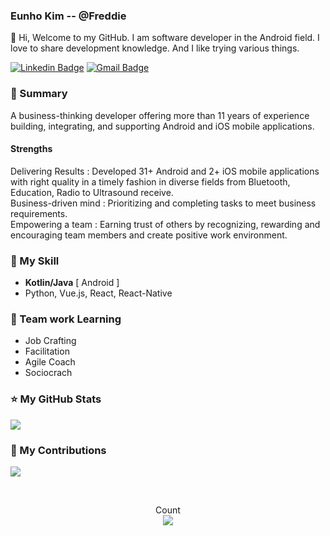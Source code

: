 ### Eunho Kim -- @Freddie

👋 Hi, Welcome to my GitHub. I am software developer in the Android field. I love to share development knowledge. And I like trying various things.

[![Linkedin Badge](https://img.shields.io/badge/-LinkedIn-blue?style=flat-square&logo=Linkedin&logoColor=white&link=https://www.linkedin.com/in/freddie-b766a7104/)](https://www.linkedin.com/in/freddie-b766a7104/) [![Gmail Badge](https://img.shields.io/badge/-Gmail-d14836?style=flat-square&logo=Gmail&logoColor=white&link=mailto:chakangost@gmail.com)](mailto:chakangost@gmail.com) 


### 🐼 Summary
A business-thinking developer offering more than 11 years of experience building, integrating, and supporting Android and iOS mobile applications.


#### Strengths
Delivering Results : Developed 31+ Android and 2+ iOS mobile applications with right quality in a timely fashion in diverse fields from Bluetooth, Education, Radio to Ultrasound receive.<br>
Business-driven mind : Prioritizing and completing tasks to meet business requirements.</br>
Empowering a team : Earning trust of others by recognizing, rewarding and encouraging team members and create positive work environment.






### 📕 My Skill



- **Kotlin/Java** [ Android ]
- Python, Vue.js, React, React-Native



### 📑 Team work Learning



- Job Crafting
- Facilitation
- Agile Coach
- Sociocrach



### ⭐ My GitHub Stats

[![](https://github-readme-stats.vercel.app/api?username=chakangost&show_icons=true&hide_border=true)]((https://github.com/chakangost))



### 🌱 My Contributions

![](https://ghchart.rshah.org/chakangost)



</br>

<p align="center"> 
  Count<br>
  <img src="https://profile-counter.glitch.me/chakangost/count.svg" />
</p>

